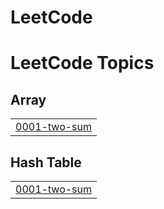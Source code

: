 # LeetCode
<!---LeetCode Topics Start-->
# LeetCode Topics
## Array
|  |
| ------- |
| [0001-two-sum](https://github.com/SahilAryan100/LeetCode/tree/master/0001-two-sum) |
## Hash Table
|  |
| ------- |
| [0001-two-sum](https://github.com/SahilAryan100/LeetCode/tree/master/0001-two-sum) |
<!---LeetCode Topics End-->